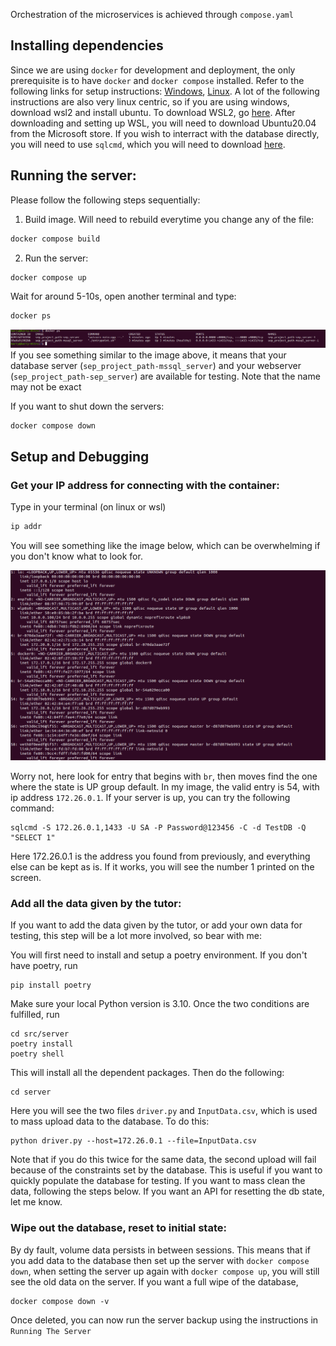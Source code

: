 Orchestration of the microservices is achieved through `compose.yaml`

## Installing dependencies

Since we are using `docker` for development and deployment, the only prerequisite is to have `docker`
and `docker compose` installed. Refer to the following links for setup
instructions: [Windows](https://docs.docker.com/desktop/windows/permission-requirements/), [Linux](https://docs.docker.com/desktop/install/linux-install/).
A lot of the following instructions are also very linux centric, so if you are using windows, download wsl2 and install
ubuntu. To download WSL2, go [here](https://learn.microsoft.com/en-us/windows/wsl/install).
After downloading and setting up WSL, you will need to download Ubuntu20.04 from the Microsoft store. If you wish to
interract with the database directly, you will need to use
`sqlcmd`, which you will need to
download [here](https://learn.microsoft.com/en-us/sql/tools/sqlcmd/sqlcmd-utility?view=sql-server-ver16&tabs=odbc%2Clinux).

## Running the server:

Please follow the following steps sequentially:

1. Build image. Will need to rebuild everytime you change any of the file:

```bash
docker compose build
```

2. Run the server:

```bash
docker compose up 
```

Wait for around 5-10s, open another terminal and type:

```bash
docker ps 
```

![](doc/docker_ps_result.png)
If you see something similar to the image above, it means that your database server (`sep_project_path-mssql_server`)
and your webserver (`sep_project_path-sep_server`) are available for testing. Note that the name may not be exact

If you want to shut down the servers: 

```commandline
docker compose down
```

## Setup and Debugging

### Get your IP address for connecting with the container:

Type in your terminal (on linux or wsl)

```bash
ip addr
```

You will see something like the image below, which can be overwhelming if you don't know what to look for.

![](doc/ip_addr_result.png)

Worry not, here look for entry that begins with `br`, then moves find the one where the state is UP group default. In my
image, the
valid entry is 54, with ip address `172.26.0.1`. If your server is up, you can try the following command:

```commandline
sqlcmd -S 172.26.0.1,1433 -U SA -P Password@123456 -C -d TestDB -Q "SELECT 1"
```

Here 172.26.0.1 is the address you found from previously, and everything else can be kept as is. If it works, you will
see the number 1 printed on the screen.

### Add all the data given by the tutor:

If you want to add the data given by the tutor, or add your own data for testing, this step will be a lot more involved,
so bear with me:

You will first need to install and setup a poetry environment. If you don't have poetry, run

```commandline
pip install poetry 
```

Make sure your local Python version is 3.10. Once the two conditions are fulfilled, run

```commandline
cd src/server
poetry install 
poetry shell
```

This will install all the dependent packages. Then do the following:

```commandline
cd server
```

Here you will see the two files `driver.py` and `InputData.csv`, which is used to mass upload data to the database. To
do this:

```commandline
python driver.py --host=172.26.0.1 --file=InputData.csv
```

Note that if you do this twice for the same data, the second upload will fail because of the constraints set by the
database. This is useful if you want to
quickly populate the database for testing. If you want to mass clean the data, following the steps below. If you want an
API for resetting the db state, let me know.

### Wipe out the database, reset to initial state:

By dy fault, volume data persists in between sessions. This means that if you add data to the database then set up the server 
with `docker compose down`, when setting the server up again with `docker compose up`, you will still see the old data on the server.
If you want a full wipe of the database, 

```commandline
docker compose down -v 
```

Once deleted, you can now run the server backup using the instructions in `Running The Server`